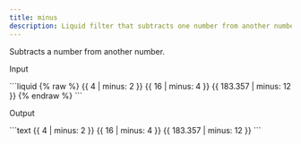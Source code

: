 ```yaml
---
title: minus
description: Liquid filter that subtracts one number from another number.
---
```


Subtracts a number from another number.

<p class="code-label">Input</p>
```liquid
{% raw %}
{{ 4 | minus: 2 }}
{{ 16 | minus: 4 }}
{{ 183.357 | minus: 12 }}
{% endraw %}
```

<p class="code-label">Output</p>
```text
{{ 4 | minus: 2 }}
{{ 16 | minus: 4 }}
{{ 183.357 | minus: 12 }}
```
